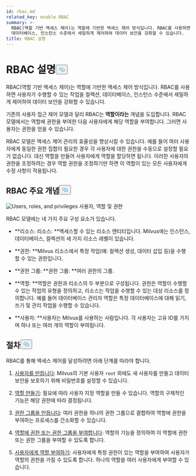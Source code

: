 ```yaml
---
id: rbac.md
related_key: enable RBAC
summary: >-
  RBAC(역할 기반 액세스 제어)는 역할에 기반한 액세스 제어 방식입니다. RBAC를 사용하면 사용자가 수행할 수 있는 작업을 컬렉션,
  데이터베이스, 인스턴스 수준에서 세밀하게 제어하여 데이터 보안을 강화할 수 있습니다. 
title: RBAC 설명
---
```

<h1 id="RBAC-Explained​" class="common-anchor-header">RBAC 설명<button data-href="#RBAC-Explained​" class="anchor-icon" translate="no">
      <svg translate="no"
        aria-hidden="true"
        focusable="false"
        height="20"
        version="1.1"
        viewBox="0 0 16 16"
        width="16"
      >
        <path
          fill="#0092E4"
          fill-rule="evenodd"
          d="M4 9h1v1H4c-1.5 0-3-1.69-3-3.5S2.55 3 4 3h4c1.45 0 3 1.69 3 3.5 0 1.41-.91 2.72-2 3.25V8.59c.58-.45 1-1.27 1-2.09C10 5.22 8.98 4 8 4H4c-.98 0-2 1.22-2 2.5S3 9 4 9zm9-3h-1v1h1c1 0 2 1.22 2 2.5S13.98 12 13 12H9c-.98 0-2-1.22-2-2.5 0-.83.42-1.64 1-2.09V6.25c-1.09.53-2 1.84-2 3.25C6 11.31 7.55 13 9 13h4c1.45 0 3-1.69 3-3.5S14.5 6 13 6z"
        ></path>
      </svg>
    </button></h1><p>RBAC(역할 기반 액세스 제어)는 역할에 기반한 액세스 제어 방식입니다. RBAC를 사용하면 사용자가 수행할 수 있는 작업을 컬렉션, 데이터베이스, 인스턴스 수준에서 세밀하게 제어하여 데이터 보안을 강화할 수 있습니다. </p>
<p>기존의 사용자 접근 제어 모델과 달리 RBAC는 <strong>역할이라는</strong> 개념을 도입합니다. RBAC 모델에서는 역할에 권한을 부여한 다음 사용자에게 해당 역할을 부여합니다. 그러면 사용자는 권한을 얻을 수 있습니다. </p>
<p>RBAC 모델은 액세스 제어 관리의 효율성을 향상시킬 수 있습니다. 예를 들어 여러 사용자에게 동일한 권한 집합이 필요한 경우 각 사용자에 대한 권한을 수동으로 설정할 필요가 없습니다. 대신 역할을 만들어 사용자에게 역할을 할당하면 됩니다. 이러한 사용자의 권한을 조정하려는 경우 역할 권한을 조정하기만 하면 이 역할이 있는 모든 사용자에게 수정 사항이 적용됩니다.</p>
<h2 id="RBAC-key-concepts​" class="common-anchor-header">RBAC 주요 개념<button data-href="#RBAC-key-concepts​" class="anchor-icon" translate="no">
      <svg translate="no"
        aria-hidden="true"
        focusable="false"
        height="20"
        version="1.1"
        viewBox="0 0 16 16"
        width="16"
      >
        <path
          fill="#0092E4"
          fill-rule="evenodd"
          d="M4 9h1v1H4c-1.5 0-3-1.69-3-3.5S2.55 3 4 3h4c1.45 0 3 1.69 3 3.5 0 1.41-.91 2.72-2 3.25V8.59c.58-.45 1-1.27 1-2.09C10 5.22 8.98 4 8 4H4c-.98 0-2 1.22-2 2.5S3 9 4 9zm9-3h-1v1h1c1 0 2 1.22 2 2.5S13.98 12 13 12H9c-.98 0-2-1.22-2-2.5 0-.83.42-1.64 1-2.09V6.25c-1.09.53-2 1.84-2 3.25C6 11.31 7.55 13 9 13h4c1.45 0 3-1.69 3-3.5S14.5 6 13 6z"
        ></path>
      </svg>
    </button></h2><p>
  
   <span class="img-wrapper"> <img translate="no" src="/docs/v2.5.x/assets/users_roles_privileges.png" alt="Users, roles, and privileges" class="doc-image" id="users,-roles,-and-privileges" />
   </span> <span class="img-wrapper"> <span>사용자, 역할 및 권한</span> </span></p>
<p>RBAC 모델에는 네 가지 주요 구성 요소가 있습니다.</p>
<ul>
<li><p>**리소스: 리소스: **액세스할 수 있는 리소스 엔티티입니다. Milvus에는 인스턴스, 데이터베이스, 컬렉션의 세 가지 리소스 레벨이 있습니다.</p></li>
<li><p>**권한: **Milvus 리소스에서 특정 작업(예: 컬렉션 생성, 데이터 삽입 등)을 수행할 수 있는 권한입니다. </p></li>
<li><p>**권한 그룹: **권한 그룹: **여러 권한의 그룹.</p></li>
<li><p>**역할: **역할은 권한과 리소스의 두 부분으로 구성됩니다. 권한은 역할이 수행할 수 있는 작업의 유형을 정의하고, 리소스는 작업을 수행할 수 있는 대상 리소스를 정의합니다. 예를 들어 데이터베이스 관리자 역할은 특정 데이터베이스에 대해 읽기, 쓰기 및 관리 작업을 수행할 수 있습니다.</p></li>
<li><p>**사용자: **사용자는 Milvus를 사용하는 사람입니다. 각 사용자는 고유 ID를 가지며 하나 또는 여러 개의 역할이 부여됩니다. </p></li>
</ul>
<h2 id="Procedures​" class="common-anchor-header">절차<button data-href="#Procedures​" class="anchor-icon" translate="no">
      <svg translate="no"
        aria-hidden="true"
        focusable="false"
        height="20"
        version="1.1"
        viewBox="0 0 16 16"
        width="16"
      >
        <path
          fill="#0092E4"
          fill-rule="evenodd"
          d="M4 9h1v1H4c-1.5 0-3-1.69-3-3.5S2.55 3 4 3h4c1.45 0 3 1.69 3 3.5 0 1.41-.91 2.72-2 3.25V8.59c.58-.45 1-1.27 1-2.09C10 5.22 8.98 4 8 4H4c-.98 0-2 1.22-2 2.5S3 9 4 9zm9-3h-1v1h1c1 0 2 1.22 2 2.5S13.98 12 13 12H9c-.98 0-2-1.22-2-2.5 0-.83.42-1.64 1-2.09V6.25c-1.09.53-2 1.84-2 3.25C6 11.31 7.55 13 9 13h4c1.45 0 3-1.69 3-3.5S14.5 6 13 6z"
        ></path>
      </svg>
    </button></h2><p>RBAC를 통해 액세스 제어를 달성하려면 아래 단계를 따라야 합니다.</p>
<ol>
<li><p><a href="/docs/ko/users_and_roles.md#Create-a-user">사용자를 만듭니다</a>: Milvus의 기본 사용자 <code translate="no">root</code> 외에도 새 사용자를 만들고 데이터 보안을 보호하기 위해 비밀번호를 설정할 수 있습니다.</p></li>
<li><p><a href="/docs/ko/users_and_roles.md#Create-a-role">역할 만들기</a>: 필요에 따라 사용자 지정 역할을 만들 수 있습니다. 역할의 구체적인 기능은 해당 권한에 따라 결정됩니다.</p></li>
<li><p><a href="/docs/ko/privilege_group.md">권한 그룹을 만듭니다</a>: 여러 권한을 하나의 권한 그룹으로 결합하여 역할에 권한을 부여하는 프로세스를 간소화할 수 있습니다.</p></li>
<li><p><a href="/docs/ko/grant_privileges.md">역할에 권한 또는 권한 그룹을 부여합니다</a>: 역할의 기능을 정의하여 이 역할에 권한 또는 권한 그룹을 부여할 수 있도록 합니다. </p></li>
<li><p><a href="/docs/ko/grant_roles.md">사용자에게 역할 부여하기</a>: 사용자에게 특정 권한이 있는 역할을 부여하여 사용자가 역할의 권한을 가질 수 있도록 합니다. 하나의 역할을 여러 사용자에게 부여할 수 있습니다.</p></li>
</ol>
